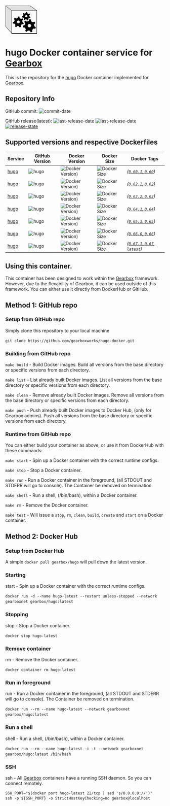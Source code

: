 ![Gearbox](https://raw.githubusercontent.com/gearboxworks/gearboxworks.github.io/master/assets/images/gearbox-logo.png)


# hugo Docker container service for [Gearbox](https://github.com/gearboxworks/)
This is the repository for the [hugo](https://gohugo.io/) Docker container implemented for [Gearbox](https://github.com/gearboxworks/).


## Repository Info
GitHub commit: ![commit-date](https://img.shields.io/github/last-commit/gearboxworks/docker-hugo?style=flat-square)

GitHub release(latest): ![last-release-date](https://img.shields.io/github/release-date/gearboxworks/docker-hugo) ![last-release-date](https://img.shields.io/github/v/tag/gearboxworks/docker-hugo?sort=semver) [![release-state](https://github.com/gearboxworks/docker-hugo/workflows/release/badge.svg?event=release)](https://github.com/gearboxworks/docker-hugo/actions?query=workflow%3Arelease)


## Supported versions and respective Dockerfiles
| Service | GitHub Version | Docker Version | Docker Size | Docker Tags |
| ------- | -------------- | -------------- | ----------- | ----------- |
| [hugo](https://gohugo.io/) | ![hugo](https://img.shields.io/badge/hugo-0.60.1-green.svg) | ![Docker Version)](https://img.shields.io/docker/v/gearboxworks/hugo/0.60.1) | ![Docker Size](https://img.shields.io/docker/image-size/gearboxworks/hugo/0.60.1) | _([`0.60.1`, `0.60`](https://github.com/gearboxworks/docker-hugo/blob/master/0.60/DockerfileRuntime))_ |
| [hugo](https://gohugo.io/) | ![hugo](https://img.shields.io/badge/hugo-0.62.2-green.svg) | ![Docker Version)](https://img.shields.io/docker/v/gearboxworks/hugo/0.62.2) | ![Docker Size](https://img.shields.io/docker/image-size/gearboxworks/hugo/0.62.2) | _([`0.62.2`, `0.62`](https://github.com/gearboxworks/docker-hugo/blob/master/0.62/DockerfileRuntime))_ |
| [hugo](https://gohugo.io/) | ![hugo](https://img.shields.io/badge/hugo-0.63.2-green.svg) | ![Docker Version)](https://img.shields.io/docker/v/gearboxworks/hugo/0.63.2) | ![Docker Size](https://img.shields.io/docker/image-size/gearboxworks/hugo/0.63.2) | _([`0.63.2`, `0.63`](https://github.com/gearboxworks/docker-hugo/blob/master/0.63/DockerfileRuntime))_ |
| [hugo](https://gohugo.io/) | ![hugo](https://img.shields.io/badge/hugo-0.64.1-green.svg) | ![Docker Version)](https://img.shields.io/docker/v/gearboxworks/hugo/0.64.1) | ![Docker Size](https://img.shields.io/docker/image-size/gearboxworks/hugo/0.64.1) | _([`0.64.1`, `0.64`](https://github.com/gearboxworks/docker-hugo/blob/master/0.64/DockerfileRuntime))_ |
| [hugo](https://gohugo.io/) | ![hugo](https://img.shields.io/badge/hugo-0.65.3-green.svg) | ![Docker Version)](https://img.shields.io/docker/v/gearboxworks/hugo/0.65.3) | ![Docker Size](https://img.shields.io/docker/image-size/gearboxworks/hugo/0.65.3) | _([`0.65.3`, `0.65`](https://github.com/gearboxworks/docker-hugo/blob/master/0.65/DockerfileRuntime))_ |
| [hugo](https://gohugo.io/) | ![hugo](https://img.shields.io/badge/hugo-0.66.0-green.svg) | ![Docker Version)](https://img.shields.io/docker/v/gearboxworks/hugo/0.66.0) | ![Docker Size](https://img.shields.io/docker/image-size/gearboxworks/hugo/0.66.0) | _([`0.66.0`, `0.66`](https://github.com/gearboxworks/docker-hugo/blob/master/0.66/DockerfileRuntime))_ |
| [hugo](https://gohugo.io/) | ![hugo](https://img.shields.io/badge/hugo-0.67.1-green.svg) | ![Docker Version)](https://img.shields.io/docker/v/gearboxworks/hugo/0.67.1) | ![Docker Size](https://img.shields.io/docker/image-size/gearboxworks/hugo/0.67.1) | _([`0.67.1`, `0.67`, `latest`](https://github.com/gearboxworks/docker-hugo/blob/master/0.67/DockerfileRuntime))_ |


## Using this container.
This container has been designed to work within the [Gearbox](https://github.com/gearboxworks/)
framework.
However, due to the flexability of Gearbox, it can be used outside of this framework.
You can either use it directly from DockerHub or GitHub.


## Method 1: GitHub repo

### Setup from GitHub repo
Simply clone this repository to your local machine

`git clone https://github.com/gearboxworks/hugo-docker.git`

### Building from GitHub repo
`make build` - Build Docker images. Build all versions from the base directory or specific versions from each directory.

`make list` - List already built Docker images. List all versions from the base directory or specific versions from each directory.

`make clean` - Remove already built Docker images. Remove all versions from the base directory or specific versions from each directory.

`make push` - Push already built Docker images to Docker Hub, (only for Gearbox admins). Push all versions from the base directory or specific versions from each directory.

### Runtime from GitHub repo
You can either build your container as above, or use it from DockerHub with these commands:

`make start` - Spin up a Docker container with the correct runtime configs.

`make stop` - Stop a Docker container.

`make run` - Run a Docker container in the foreground, (all STDOUT and STDERR will go to console). The Container be removed on termination.

`make shell` - Run a shell, (/bin/bash), within a Docker container.

`make rm` - Remove the Docker container.

`make test` - Will issue a `stop`, `rm`, `clean`, `build`, `create` and `start` on a Docker container.


## Method 2: Docker Hub

### Setup from Docker Hub
A simple `docker pull gearbox/hugo` will pull down the latest version.

### Starting
start - Spin up a Docker container with the correct runtime configs.

`docker run -d --name hugo-latest --restart unless-stopped --network gearboxnet gearbox/hugo:latest`

### Stopping
stop - Stop a Docker container.

`docker stop hugo-latest`

### Remove container
rm - Remove the Docker container.

`docker container rm hugo-latest`

### Run in foreground
run - Run a Docker container in the foreground, (all STDOUT and STDERR will go to console). The Container be removed on termination.

`docker run --rm --name hugo-latest --network gearboxnet gearbox/hugo:latest`

### Run a shell
shell - Run a shell, (/bin/bash), within a Docker container.

`docker run --rm --name hugo-latest -i -t --network gearboxnet gearbox/hugo:latest /bin/bash`

### SSH
ssh - All [Gearbox](https://github.com/gearboxworks/) containers have a running SSH daemon. So you can connect remotely.

```
SSH_PORT="$(docker port hugo-latest 22/tcp | sed 's/0.0.0.0://')"
ssh -p ${SSH_PORT} -o StrictHostKeyChecking=no gearbox@localhost
```

